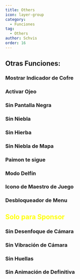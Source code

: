 ```yaml
---
title: Others
icon: layer-group
category:
  - Funciones
tag:
  - Others
author: Schvis
order: 16
---
```


## Otras Funciones:
### Mostrar Indicador de Cofre
### Activar Ojeo
### Sin Pantalla Negra
### Sin Niebla
### Sin Hierba
### Sin Niebla de Mapa
### Paimon te sigue
### Modo Delfín
### Icono de Maestro de Juego
### Desbloqueador de Menu
## <span style='color:yellow;'>Solo para Sponsor</span>
### Sin Desenfoque de Cámara
### Sin Vibración de Cámara
### Sin Huellas
### Sin Animación de Definitiva
